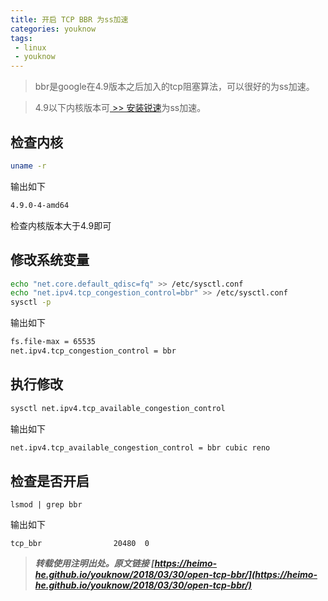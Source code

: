 ```yaml
---
title: 开启 TCP BBR 为ss加速
categories: youknow
tags: 
 - linux
 - youknow
---
```


> bbr是google在4.9版本之后加入的tcp阻塞算法，可以很好的为ss加速。

> 4.9以下内核版本可[ >> 安装锐速](https://heimo-he.github.io/youknow/2018/03/30/shadowsocks/serverSpeeder/)为ss加速。

<!-- more -->

## 检查内核

```bash
uname -r
```

输出如下

```bash
4.9.0-4-amd64
```

检查内核版本大于4.9即可


## 修改系统变量

```bash
echo "net.core.default_qdisc=fq" >> /etc/sysctl.conf
echo "net.ipv4.tcp_congestion_control=bbr" >> /etc/sysctl.conf
sysctl -p
```

输出如下

```bash
fs.file-max = 65535
net.ipv4.tcp_congestion_control = bbr
```
    
## 执行修改

```bash
sysctl net.ipv4.tcp_available_congestion_control
```

输出如下

```bash
net.ipv4.tcp_available_congestion_control = bbr cubic reno
```

## 检查是否开启

```
lsmod | grep bbr
```

输出如下

```
tcp_bbr                20480  0
```




> ***转载使用注明出处。原文链接 [https://heimo-he.github.io/youknow/2018/03/30/open-tcp-bbr/](https://heimo-he.github.io/youknow/2018/03/30/open-tcp-bbr/)***